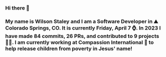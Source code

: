 ### Hi there 👋

### My name is Wilson Staley and I am a Software Developer in ⛰ Colorado Springs, CO.  It is currently Friday, April 7 ⌚. In 2023 I have made 84 commits, 26 PRs, and contributed to 9 projects 👨‍💻. I am currently working at Compassion International 🏢 to help release children from poverty in Jesus' name!